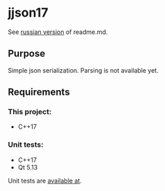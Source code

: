 # jjson17

See [russian version](README_rus.md) of readme.md.

## Purpose 
Simple json serialization. Parsing is not available yet.
 
 
## Requirements

### This project:
* C++17

### Unit tests:
* C++17
* Qt 5.13

Unit tests are [available at](https://github.com/DimmanT/jjson17-tests).